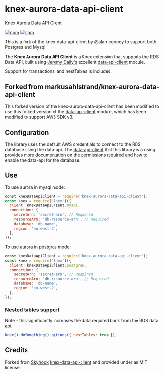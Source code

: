 # knex-aurora-data-api-client

Knex Aurora Data API Client

[![npm](https://img.shields.io/npm/v/knex-aurora-data-api-client.svg)](https://www.npmjs.com/package/knex-aurora-data-api-client)
[![npm](https://img.shields.io/npm/l/knex-aurora-data-api-client.svg)](https://www.npmjs.com/package/knex-aurora-data-api-client)

This is a fork of the knex-data-api-client by @alan-cooney to support both Postgres and Mysql

The **Knex Aurora Data API Client** is a Knex extension that supports the RDS Data API, built using [Jeremy Daily's](https://twitter.com/jeremy_daly) excellent [data-api-client](https://www.npmjs.com/package/data-api-client) module.

Support for transactions, and nestTables is included.

## Forked from markusahlstrand/knex-aurora-data-api-client

This forked version of the knex-aurora-data-api-client has been modified to use this forked version of the [data-api-client](https://www.npmjs.com/package/@awslv/data-api-client) module, which has been modified to support AWS SDK v3.

## Configuration

The library uses the default AWS credentials to connect to the RDS database using the data-api.
The [data-api-client](https://www.npmjs.com/package/data-api-client) that this library is a using provides more documentation on the permissions required and how to enable the data-api for the database.

## Use

To use aurora in mysql mode:

```javascript
const knexDataApiClient = require('knex-aurora-data-api-client');
const knex = require('knex')({
  client: knexDataApiClient.mysql,
  connection: {
    secretArn: 'secret-arn', // Required
    resourceArn: 'db-resource-arn', // Required
    database: 'db-name',
    region: 'eu-west-2',
  },
});
```

To use aurora in postgres mode:

```javascript
const knexDataApiClient = require('knex-aurora-data-api-client');
const knex = require('knex')({
  client: knexDataApiClient.postgres,
  connection: {
    secretArn: 'secret-arn', // Required
    resourceArn: 'db-resource-arn', // Required
    database: 'db-name',
    region: 'eu-west-2',
  },
});
```

### Nested tables support

Note - this significantly increases the data required back from the RDS data api.

```javascript
knex().doSomething().options({ nestTables: true });
```

## Credits

Forked from [Skyhook](https://www.skyhookadventure.com) [knex-data-api-client](https://github.com/alan-cooney/knex-data-api-client) and provided under an MIT license.
